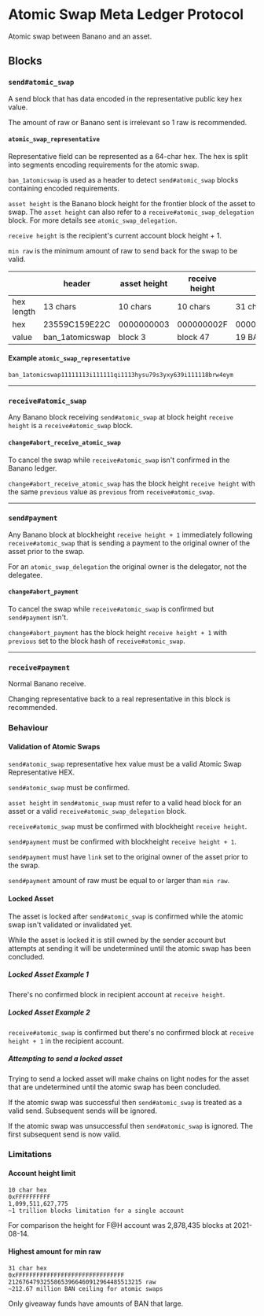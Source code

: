 # Atomic Swap Meta Ledger Protocol

Atomic swap between Banano and an asset.

## Blocks

### `send#atomic_swap`

A send block that has data encoded in the representative public key hex value.

The amount of raw or Banano sent is irrelevant so 1 raw is recommended.


#### `atomic_swap_representative`

Representative field can be represented as a 64-char hex. The hex is split into segments encoding requirements for the atomic swap.

`ban_1atomicswap` is used as a header to detect `send#atomic_swap` blocks containing encoded requirements.

`asset height` is the Banano block height for the frontier block of the asset to swap. The `asset height` can also refer to a `receive#atomic_swap_delegation` block. For more details see `atomic_swap_delegation`.

`receive height` is the recipient's current account block height + 1.

`min raw` is the minimum amount of raw to send back for the swap to be valid.

|             | header          | asset height | receive height | min raw (inclusive)             |
| ----------- | --------------- | ------------ | -------------- | ------------------------------- |
| hex length  | 13 chars        | 10 chars     | 10 chars       | 31 chars                        |
| hex         | 23559C159E22C   | 0000000003   | 000000002F     | 0000017FB3B29F21F77C409E0000000 |
| value       | ban_1atomicswap | block 3      | block 47       | 19 BAN                          |

#### Example `atomic_swap_representative`

`ban_1atomicswap11111113i111111qi1113hysu79s3yxy639i111118brw4eym`

----

### `receive#atomic_swap`

Any Banano block receiving `send#atomic_swap` at block height `receive height` is a `receive#atomic_swap` block.


#### `change#abort_receive_atomic_swap`

To cancel the swap while `receive#atomic_swap` isn't confirmed in the Banano ledger.

`change#abort_receive_atomic_swap` has the block height `receive height` with the same `previous` value as `previous` from `receive#atomic_swap`.

----

### `send#payment`

Any Banano block at blockheight `receive height + 1` immediately following `receive#atomic_swap` that is sending a payment to the original owner of the asset prior to the swap.

For an `atomic_swap_delegation` the original owner is the delegator, not the delegatee.


#### `change#abort_payment`

To cancel the swap while `receive#atomic_swap` is confirmed but `send#payment` isn't.

`change#abort_payment` has the block height `receive height + 1` with `previous` set to the block hash of `receive#atomic_swap`.

----

### `receive#payment`

Normal Banano receive.

Changing representative back to a real representative in this block is recommended.


### Behaviour

#### Validation of Atomic Swaps

`send#atomic_swap` representative hex value must be a valid Atomic Swap Representative HEX.

`send#atomic_swap` must be confirmed.

`asset height` in `send#atomic_swap` must refer to a valid head block for an asset or a valid `receive#atomic_swap_delegation` block.

`receive#atomic_swap` must be confirmed with blockheight `receive height`.

`send#payment` must be confirmed with blockheight `receive height + 1`.

`send#payment` must have `link` set to the original owner of the asset prior to the swap.

`send#payment` amount of raw must be equal to or larger than `min raw`.


#### Locked Asset

The asset is locked after `send#atomic_swap` is confirmed while the atomic swap isn't validated or invalidated yet.

While the asset is locked it is still owned by the sender account but attempts at sending it will be undetermined until the atomic swap has been concluded.


##### Locked Asset Example 1

There's no confirmed block in recipient account at `receive height`.


##### Locked Asset Example 2

`receive#atomic_swap` is confirmed but there's no confirmed block at `receive height + 1` in the recipient account.


##### Attempting to send a locked asset

Trying to send a locked asset will make chains on light nodes for the asset that are undetermined until the atomic swap has been concluded.

If the atomic swap was successful then `send#atomic_swap` is treated as a valid send. Subsequent sends will be ignored.

If the atomic swap was unsuccessful then `send#atomic_swap` is ignored. The first subsequent send is now valid.


### Limitations

#### Account height limit
```
10 char hex
0xFFFFFFFFFF
1,099,511,627,775
~1 trillion blocks limitation for a single account
```

For comparison the height for F@H account was 2,878,435 blocks at 2021-08-14.


#### Highest amount for min raw
```
31 char hex
0xFFFFFFFFFFFFFFFFFFFFFFFFFFFFFFF
21267647932558653966460912964485513215 raw
~212.67 million BAN ceiling for atomic swaps
```

Only giveaway funds have amounts of BAN that large.
